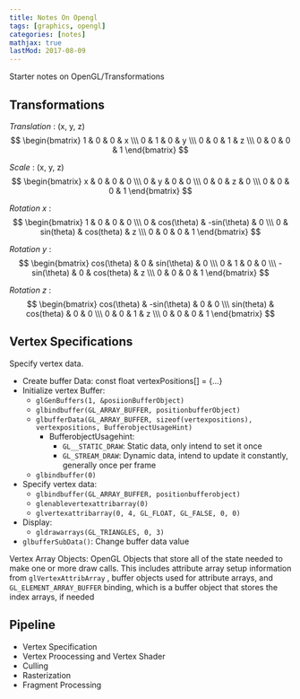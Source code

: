 ```yaml
---
title: Notes On Opengl
tags: [graphics, opengl]
categories: [notes]
mathjax: true
lastMod: 2017-08-09
---
```


Starter notes on OpenGL/Transformations

## Transformations
*Translation* :  (x, y, z)   
$$
\begin{bmatrix}   
 1 & 0 & 0 & x \\\   
 0 & 1 & 0 & y \\\   
 0 & 0 & 1 & z \\\   
 0 & 0 & 0 & 1   
\end{bmatrix}
$$

*Scale* : (x, y, z)
$$
\begin{bmatrix}   
 x & 0 & 0 & 0 \\\   
 0 & y & 0 & 0 \\\   
 0 & 0 & z & 0 \\\   
 0 & 0 & 0 & 1   
\end{bmatrix}
$$

*Rotation x* : 
$$
\begin{bmatrix}   
 1 & 0 & 0 & 0 \\\   
 0 & cos(\theta) & -sin(\theta) & 0 \\\   
 0 & sin(theta) & cos(theta) & z \\\   
 0 & 0 & 0 & 1   
\end{bmatrix}
$$

*Rotation y* : 
$$
\begin{bmatrix}   
 cos(\theta) & 0 & sin(\theta) & 0 \\\   
 0 & 1 & 0 & 0 \\\   
 -sin(\theta) & 0 & cos(theta) & z \\\   
 0 & 0 & 0 & 1   
\end{bmatrix}
$$

*Rotation z* : 
$$
\begin{bmatrix}   
 cos(\theta) & -sin(\theta) & 0 & 0 \\\   
 sin(theta) & cos(theta) & 0 & 0 \\\   
 0 & 0 & 1 & z \\\   
 0 & 0 & 0 & 1   
\end{bmatrix}
$$

## Vertex Specifications
Specify vertex data.

- Create buffer Data: const float vertexPositions[] = {...}
- Initialize vertex Buffer:
    - `glGenBuffers(1, &posiionBufferObject)`
    - `glbindbuffer(GL_ARRAY_BUFFER, positionbufferObject)`
    - `glbufferData(GL_ARRAY_BUFFER, sizeof(vertexpositions), vertexpositions, BufferobjectUsageHint)`
        - BufferobjectUsagehint:
            - `GL__STATIC_DRAW`: Static data, only intend to set it once
            - `GL_STREAM_DRAW`: Dynamic data, intend to update it constantly, generally once per frame
    - `glbindbuffer(0)`
- Specify vertex data:
    - `glbindbuffer(GL_ARRAY_BUFFER, positionbufferobject)`
    - `glenablevertexattribarray(0)`
    - `glvertexattribarray(0, 4, GL_FLOAT, GL_FALSE, 0, 0)`
- Display:
    - `gldrawarrays(GL_TRIANGLES, 0, 3)`
- `glbufferSubData()`: Change buffer data value

Vertex Array Objects: OpenGL Objects that store all of the state needed to make one or more draw calls. This includes attribute array setup information from `glVertexAttribArray` , buffer objects used for attribute arrays, and `GL_ELEMENT_ARRAY_BUFFER` binding, which is a buffer object that stores the index arrays, if needed

## Pipeline
- Vertex Specification
- Vertex Proocessing and Vertex Shader
- Culling
- Rasterization
- Fragment Processing

